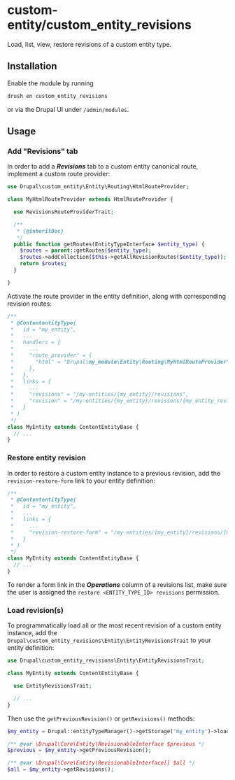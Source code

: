 # custom-entity/custom_entity_revisions
Load, list, view, restore revisions of a custom entity type.

## Installation
Enable the module by running
```sh
drush en custom_entity_revisions
```
or via the Drupal UI under ```/admin/modules```.

## Usage

### Add "Revisions" tab
In order to add a **_Revisions_** tab to a custom entity canonical route, implement a custom route provider:

```php
use Drupal\custom_entity\Entity\Routing\HtmlRouteProvider;

class MyHtmlRouteProvider extends HtmlRouteProvider {

  use RevisionsRouteProviderTrait;

  /**
   * {@inheritDoc}
   */
  public function getRoutes(EntityTypeInterface $entity_type) {
    $routes = parent::getRoutes($entity_type);
    $routes->addCollection($this->getAllRevisionRoutes($entity_type));
    return $routes;
  }

}
```

Activate the route provider in the entity definition, along with corresponding revision routes:

```php
/**
 * @ContententityType(
 *   id = "my_entity",
 *   ...
 *   handlers = {
 *     ...
 *     "route_provider" = {
 *       "html" = "Drupal\my_module\Entity\Routing\MyHtmlRouteProvider"
 *     },
 *   },
 *   links = {
 *     ...
 *     "revisions" = "/my-entities/{my_entity}/revisions",
 *     "revision" = "/my-entities/{my_entity}/revisions/{my_entity_revision}",
 *   }
 * )
 */
class MyEntity extends ContentEntityBase {
  // ...
}
```

### Restore entity revision
In order to restore a custom entity instance to a previous revision, add the ```revision-restore-form``` link to your entity definition:

```php
/**
 * @ContententityType(
 *   id = "my_entity",
 *   ...
 *   links = {
 *     ...
 *     "revision-restore-form" = "/my-entities/{my_entity}/revisions/{my_entity_revision}/restore",
 *   }
 * )
 */
class MyEntity extends ContentEntityBase {
  // ...
}
```

To render a form link in the **_Operations_** column of a revisions list, make sure the user is assigned the ```restore <ENTITY_TYPE_ID> revisions``` permission.

### Load revision(s)
To programmatically load all or the most recent revision of a custom entity instance, add the ```Drupal\custom_entity_revisions\Entity\EntityRevisionsTrait``` to your entity definition:

```php
use Drupal\custom_entity_revisions\Entity\EntityRevisionsTrait;

class MyEntity extends ContentEntityBase {

  use EntityRevisionsTrait;

  // ...
}
```
Then use the ```getPreviousRevision()``` or ```getRevisions()``` methods:
```php
$my_entity = Drupal::entityTypeManager()->getStorage('my_entity')->load(1);

/** @var \Drupal\Core\Entity\RevisionableInterface $previous */
$previous = $my_entity->getPreviousRevision();

/** @var \Drupal\Core\Entity\RevisionableInterface[] $all */
$all = $my_entity->getRevisions();
```




